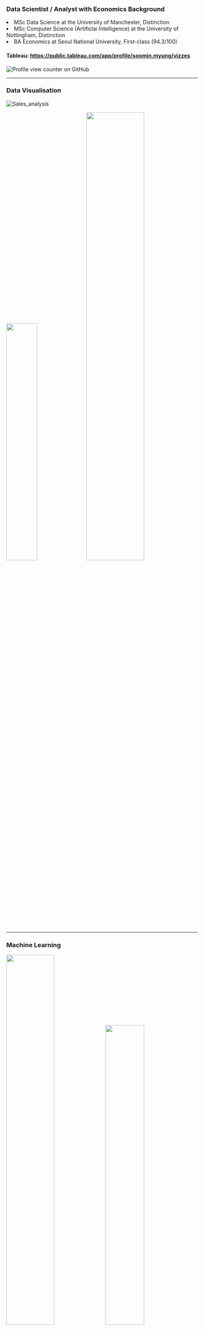 ### Data Scientist / Analyst with Economics Background

<p><li>MSc Data Science at the University of Manchester, Distinction </li>
<li>MSc Computer Science (Artificlai Intelligence) at the University of Nottingham, Distinction </li>
<li>BA Economics at Seoul National University, First-class (94.3/100) </li></p>

#### Tableau: https://public.tableau.com/app/profile/soomin.myung/vizzes

![Profile view counter on GitHub](https://komarev.com/ghpvc/?username=soominmyung)

---

### Data Visualisation
![Sales_analysis](https://github.com/user-attachments/assets/fb4c3bbe-28ce-43ba-9cc3-5183edd4fb17)
<p>
  <img src="https://github.com/user-attachments/assets/9df912ae-249f-41fd-978d-684281080419" style="width:40%; display:inline-block; margin-right:5px;">
  <img src="https://github.com/user-attachments/assets/b3c00d7d-4865-4cba-8509-1149ea3a3027" style="width:55%; display:inline-block;">
</p>

---

### Machine Learning
<p>
  <img src="https://github.com/user-attachments/assets/bb771417-f7b4-4834-9cd2-c33dbe6a5c06" style="width:50%; display:inline-block; margin-right:5px;">
  <img src="https://github.com/user-attachments/assets/832ba63e-9b0e-4063-a1f7-cefee1c66ff4" style="width:45%; display:inline-block;">
</p>

---

### SAP, MSSQL
<p>
  <img src="https://github.com/user-attachments/assets/43825320-2850-45a5-a424-50afcf5b79e2"style="width:50%; display:inline-block; margin-right:5px;">
  <img src="https://github.com/user-attachments/assets/8ba8c39e-89df-469c-ae40-c1a969e4f8f1"style="width:45%; display:inline-block;">
</p>

---

### Etc
<p>
  <img src="https://github.com/user-attachments/assets/07984636-4c1f-4f1e-af7e-3b19f9cd1d89" style="width:50%; display:inline-block; margin-right:5px;">
  <img src="https://github.com/user-attachments/assets/7161eece-72ea-420f-81bd-947122fd67d5" style="width:45%; display:inline-block;">
</p>


